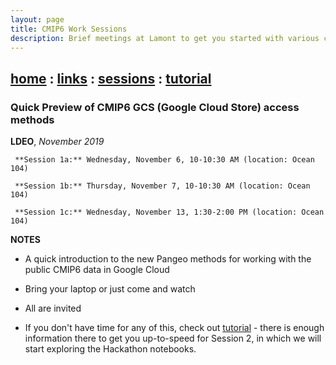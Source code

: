 ```yaml
---
layout: page
title: CMIP6 Work Sessions
description: Brief meetings at Lamont to get you started with various chores
---
```

[home](../index.html) : [links](../pages/links.html) : [sessions](../pages/sessions.html) : [tutorial](../pages/tutorial1.html)
------
###  Quick Preview of CMIP6 GCS (Google Cloud Store) access methods

**LDEO**, *November 2019*

	 **Session 1a:** Wednesday, November 6, 10-10:30 AM (location: Ocean 104)

	 **Session 1b:** Thursday, November 7, 10-10:30 AM (location: Ocean 104)

	 **Session 1c:** Wednesday, November 13, 1:30-2:00 PM (location: Ocean 104)

 
**NOTES**

- A quick introduction to the new Pangeo methods for working with the public CMIP6 data in Google Cloud
- Bring your laptop or just come and watch
- All are invited

- If you don't have time for any of this, check out [tutorial](https://naomi-henderson.github.io/pages/tutorial1.html) - there is enough information there to get you up-to-speed for Session 2, in which we will start exploring the Hackathon notebooks.

